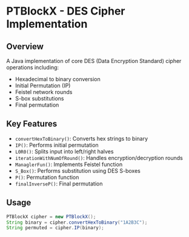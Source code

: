 # PTBlockX - DES Cipher Implementation

## Overview
A Java implementation of core DES (Data Encryption Standard) cipher operations including:

- Hexadecimal to binary conversion
- Initial Permutation (IP)
- Feistel network rounds
- S-box substitutions
- Final permutation

## Key Features
- `convertHexToBinary()`: Converts hex strings to binary
- `IP()`: Performs initial permutation
- `L0R0()`: Splits input into left/right halves
- `iterationWithNumOfRound()`: Handles encryption/decryption rounds
- `ManaglerFun()`: Implements Feistel function
- `S_Box()`: Performs substitution using DES S-boxes
- `P()`: Permutation function
- `finalInverseP()`: Final permutation

## Usage
```java
PTBlockX cipher = new PTBlockX();
String binary = cipher.convertHexToBinary("1A2B3C");
String permuted = cipher.IP(binary);